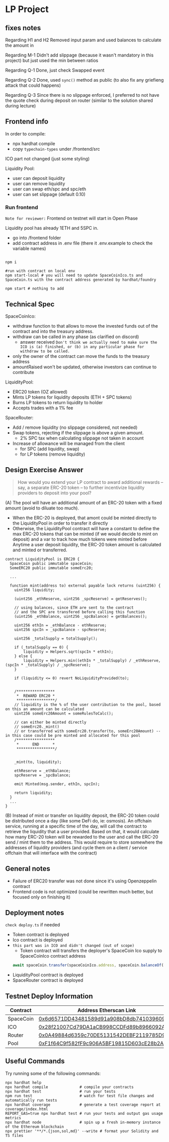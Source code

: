 # LP Project

## fixes notes
Regarding H1 and H2
Removed input param and used balances to calculate the amount in

Regarding M-1
Didn't add slippage (because it wasn't mandatory in this project) but just used the min between ratios

Regarding Q-1
Done, just check Swapped event

Regarding Q-2
Done, used `sync()` method as public (to also fix any griefieng attack that could happens)

Regarding Q-3
Since there is no slippage enforced, I preferred to not have the quote check during deposit on router (similar to the solution shared during lecture)

## Frontend info

In order to compile:

- npx hardhat compile
- copy `typechain-types` under /frontend/src

ICO part not changed (just some styling)

Liquidity Pool:

- user can deposit liquidity
- user can remove liquidity
- user can swap eth/spc and spc/eth
- user can set slippage (default 0.10)

### Run frontend

`Note for reviewer:`
Frontend on testnet will start in Open Phase

Liquidity pool has already 1ETH and 5SPC in.

- go into /frontend folder
- add contract address in .env file (there it .env.example to check the variable names)

```shell

npm i

#run with contract on local env
npm start-local # you will need to update SpaceCoinIco.ts and SpaceCoin.ts with the contract address generated by hardhat/foundry

npm start # nothing to add

```


## Technical Spec

<!-- Here you should list the technical requirements of the project. These should include the points given in the project spec, but will go beyond what is given in the spec because that was written by a non-technical client who leaves it up to you to fill in the spec's details -->

SpaceCoinIco:

- withdraw function to that allows to move the invested funds out of the contract and into the treasury address.
- withdraw can be called in any phase (as clarified on discord)
  - answer received `Don't think we actually need to make sure the ICO is (a) finished, or (b) in any particular phase for withdraw to be called.`
- only the owner of the contract can move the funds to the treasury address
- amountRaised won't be updated, otherwise investors can continue to contribute

LiquidityPool:

- ERC20 token (OZ allowed)
- Mints LP tokens for liquidity deposits (ETH + SPC tokens)
- Burns LP tokens to return liquidity to holder
- Accepts trades with a 1% fee

SpaceRouter:

- Add / remove liquidity (no slippage considered, not needed)
- Swap tokens, rejecting if the slippage is above a given amount.
  - 2% SPC tax when calculating slippage not taken in account
- Increase of allowance will be managed from the client
  - for SPC (add liquidity, swap)
  - for LP tokens (remove liquidity)

## Design Exercise Answer

<!-- Answer the Design Exercise. -->
<!-- In your answer: (1) Consider the tradeoffs of your design, and (2) provide some pseudocode, or a diagram, to illustrate how one would get started. -->

> How would you extend your LP contract to award additional rewards – say, a separate ERC-20 token – to further incentivize liquidity providers to deposit into your pool?

(A)
The pool will have an additional amount of an ERC-20 token with a fixed amount (avoid to diluate too much).

- When the ERC-20 is deployed, that amont could be minted directly to the LiquidityPool in order to transfer it directly
- Otherwise, the LiquidityPool contract will have a constant to define the max ERC-20 tokens that can be minted (if we would decide to mint on deposit) and a var to track how much tokens were minted before
  Anytime a user deposit liquidity, the ERC-20 token amount is calculated and minted or transferred.

```solidity
contract LiquidityPool is ERC20 {
  SpaceCoin public immutable spaceCoin;
  SomeERC20 public immutable someErc20;

  ...

  function mint(address to) external payable lock returns (uint256) {
    uint256 liquidity;

    (uint256 _ethReserve, uint256 _spcReserve) = getReserves();

    // using balances, since ETH are sent to the contract
    // and the SPC are transfered before calling this function
    (uint256 _ethBalance, uint256 _spcBalance) = getBalances();

    uint256 ethIn = _ethBalance - ethReserve;
    uint256 spcIn = _spcBalance - spcReserve;

    uint256 _totalSupply = totalSupply();

    if (_totalSupply == 0) {
        liquidity = Helpers.sqrt(spcIn * ethIn);
    } else {
        liquidity = Helpers.min((ethIn * _totalSupply) / _ethReserve, (spcIn * _totalSupply) / _spcReserve);
    }

    if (liquidity <= 0) revert NoLiquidityProvided(to);


    /*****************
     *  REWARD ERC20 *
     *****************/
    // liquidity is the % of the user contribution to the pool, based on this an amount can be calculated
    uint256 someErc20Amount = someRulesToCalc();

    // can either be minted directly
    // someErc20._mint()
    // or transferred with someErc20.transfer(to, someErc20Amount) -- in this case could be pre minted and allocated for this pool
    /*****************
     *      END      *
     *****************/


    _mint(to, liquidity);

    ethReserve = _ethBalance;
    spcReserve = _spcBalance;

    emit Minted(msg.sender, ethIn, spcIn);

    return liquidity;
  }
  ...
}
```

(B)
Instead of mint or transfer on liquidity deposit, the ERC-20 token could be distributed once a day (like some DeFi do, ie: osmosis).
An offchain service, running at a specific time of the day, will call the contract to retrieve the liquidity that a user provided.
Based on that, it would calculate how many ERC-20 token will be rewarded to the user and call the ERC-20 send / mint them to the address.
This would require to store somewhere the addresses of liquidity providers (and cycle them on a client / service offchain that will interface with the contract)

## General notes

- Failure of ERC20 transfer was not done since it's using Openzeppelin contract
- Frontend code is not optimized (could be rewritten much better, but focused only on finishing it)

## Deployment notes

`check deploy.ts` if needed

- Token contract is deployed
- Ico contract is deployed
- `this part was in ICO and didn't changed (out of scope)`
  - Token contract will transfers the deployer's SpaceCoin Ico supply to SpaceCoinIco contract address
  ```javascript
  await spaceCoin.transfer(spaceCoinIco.address, spaceCoin.balanceOf(deployer.address));
  ```
- LiquidityPool contract is deployed
- SpaceRouter contract is deployed

## Testnet Deploy Information

| Contract  | Address Etherscan Link                                                                                                        |
| --------- | ----------------------------------------------------------------------------------------------------------------------------- |
| SpaceCoin | [0x6d6571DD43481589d91a908bD8db74103960937e](https://rinkeby.etherscan.io/address/0x6d6571DD43481589d91a908bD8db74103960937e) |
| ICO       | [0x28f21007Cd79DA1aCB998CCDFd89b8966092A56c](https://rinkeby.etherscan.io/address/0x28f21007Cd79DA1aCB998CCDFd89b8966092A56c) |
| Router    | [0x0A49884d6359c70DE5131542DEBF2119785D99a6](https://rinkeby.etherscan.io/address/0x0A49884d6359c70DE5131542DEBF2119785D99a6) |
| Pool      | [0xF1f64C9f582fF9c906A5BF19815D603cE28b2A15](https://rinkeby.etherscan.io/address/0xF1f64C9f582fF9c906A5BF19815D603cE28b2A15) |

## Useful Commands

Try running some of the following commands:

```shell
npx hardhat help
npx hardhat compile              # compile your contracts
npx hardhat test                 # run your tests
npm run test                     # watch for test file changes and automatically run tests
npx hardhat coverage             # generate a test coverage report at coverage/index.html
REPORT_GAS=true npx hardhat test # run your tests and output gas usage metrics
npx hardhat node                 # spin up a fresh in-memory instance of the Ethereum blockchain
npx prettier '**/*.{json,sol,md}' --write # format your Solidity and TS files
```
